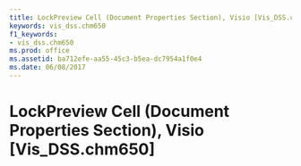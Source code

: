 ```yaml
---
title: LockPreview Cell (Document Properties Section), Visio [Vis_DSS.chm650]
keywords: vis_dss.chm650
f1_keywords:
- vis_dss.chm650
ms.prod: office
ms.assetid: ba712efe-aa55-45c3-b5ea-dc7954a1f0e4
ms.date: 06/08/2017
---
```



# LockPreview Cell (Document Properties Section), Visio [Vis_DSS.chm650]

